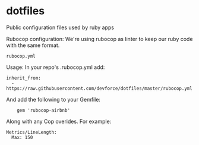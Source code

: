 # dotfiles
Public configuration files used by ruby apps

Rubocop configuration: 
We're using rubocop as linter to keep our ruby code with the same format.
```
rubocop.yml
```
Usage:
In your repo's .rubocop.yml add:

```
inherit_from:
  - https://raw.githubusercontent.com/devforce/dotfiles/master/rubocop.yml
```

And add the following to your Gemfile:
        
        gem 'rubocop-airbnb'
    
Along with any Cop overides. For example:
    
    Metrics/LineLength:
      Max: 150
